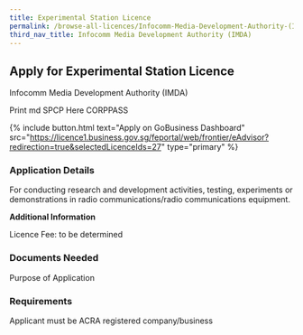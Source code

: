 ```yaml
---
title: Experimental Station Licence
permalink: /browse-all-licences/Infocomm-Media-Development-Authority-(IMDA)/Experimental-Station-Licence
third_nav_title: Infocomm Media Development Authority (IMDA)
---
```


## Apply for Experimental Station Licence

Infocomm Media Development Authority (IMDA)

Print md SPCP Here CORPPASS

{% include button.html text="Apply on GoBusiness Dashboard" src="https://licence1.business.gov.sg/feportal/web/frontier/eAdvisor?redirection=true&selectedLicenceIds=27" type="primary" %}

### Application Details

<p>For conducting research and development activities, testing, experiments or demonstrations in radio communications/radio communications equipment.</p>

**Additional Information**

Licence Fee: to be determined

### Documents Needed

Purpose of Application

### Requirements

Applicant must be ACRA registered company/business

